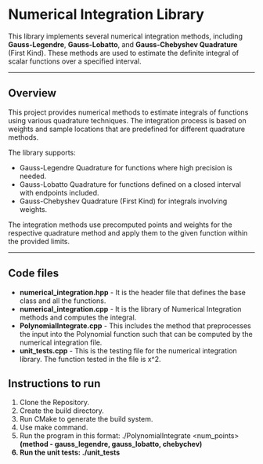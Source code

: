 # Numerical Integration Library

This library implements several numerical integration methods, including **Gauss-Legendre**, **Gauss-Lobatto**, and **Gauss-Chebyshev Quadrature** (First Kind). These methods are used to estimate the definite integral of scalar functions over a specified interval.

---

## Overview

This project provides numerical methods to estimate integrals of functions using various quadrature techniques. The integration process is based on weights and sample locations that are predefined for different quadrature methods.

The library supports:
- Gauss-Legendre Quadrature for functions where high precision is needed.
- Gauss-Lobatto Quadrature for functions defined on a closed interval with endpoints included.
- Gauss-Chebyshev Quadrature (First Kind) for integrals involving weights.

The integration methods use precomputed points and weights for the respective quadrature method and apply them to the given function within the provided limits.

---

## Code files

- **numerical_integration.hpp** - It is the header file that defines the base class and all the functions.
- **numerical_integration.cpp** - It is the library of Numerical Integration methods and computes the integral.
- **PolynomialIntegrate.cpp** - This includes the method that preprocesses the input into the Polynomial function such that can be computed by the numerical integration file. 
- **unit_tests.cpp** - This is the testing file for the numerical integration library. The function tested in the file is x^2. 

## Instructions to run

1. Clone the Repository.
2. Create the build directory.
3. Run CMake to generate the build system.
4. Use make command.
5. Run the program in this format:
    ./PolynomialIntegrate <method> <num_points> <a> <b> <coeff1> <coeff2> <coeff3>
    (method - gauss_legendre, gauss_lobatto, chebychev)
6. Run the unit tests:
    ./unit_tests

